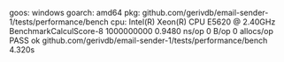 goos: windows
goarch: amd64
pkg: github.com/gerivdb/email-sender-1/tests/performance/bench
cpu: Intel(R) Xeon(R) CPU           E5620  @ 2.40GHz
BenchmarkCalculScore-8   	1000000000	         0.9480 ns/op	       0 B/op	       0 allocs/op
PASS
ok  	github.com/gerivdb/email-sender-1/tests/performance/bench	4.320s
